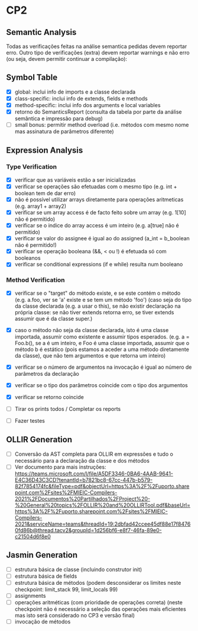 # CP2

## Semantic Analysis

Todas as verificações feitas na análise semantica pedidas devem reportar erro. Outro tipo de verificações (extra) devem reportar warnings e não erro (ou seja, devem permitir continuar a compilação):

## Symbol Table

- [x] global: inclui info de imports e a classe declarada
- [x] class-specific: inclui info de extends, fields e methods
- [x] method-specific: inclui info dos arguments e local variables
- [x] retorno do SemanticsReport (consulta da tabela por parte da análise semântica e impressão para debug)
- [ ] small bonus: permitir method overload (i.e. métodos com mesmo nome mas assinatura de parâmetros diferente)

## Expression Analysis

### Type Verification

- [x] verificar que as variáveis estão a ser inicializadas
- [x] verificar se operações são efetuadas com o mesmo tipo (e.g. int + boolean tem de dar erro)
- [x] não é possível utilizar arrays diretamente para operações aritmeticas (e.g. array1 + array2)
- [x] verificar se um array access é de facto feito sobre um array (e.g. 1[10] não é permitido)
- [x] verificar se o indice do array access é um inteiro (e.g. a[true] não é permitido)
- [x] verificar se valor do assignee é igual ao do assigned (a_int = b_boolean não é permitido!)
- [x] verificar se operação booleana (&&, < ou !) é efetuada só com booleanos
- [x] verificar se conditional expressions (if e while) resulta num booleano

### Method Verification

- [x] verificar se o "target" do método existe, e se este contém o método (e.g. a.foo, ver se 'a' existe e se tem um método 'foo')
(caso seja do tipo da classe declarada (e.g. a usar o this), se não existir declaração na própria classe: se não tiver extends retorna erro, se tiver extends assumir que é da classe super.)
- [x] caso o método não seja da classe declarada, isto é uma classe importada, assumir como existente e assumir tipos esperados. (e.g. a = Foo.b(), se a é um inteiro, e Foo é uma classe importada, assumir que o método b é estático (pois estamos a aceder a uma método diretamente da classe), que não tem argumentos e que retorna um inteiro)
- [x] verificar se o número de argumentos na invocação é igual ao número de parâmetros da declaração
- [x] verificar se o tipo dos parâmetros coincide com o tipo dos argumentos
- [x] verificar se retorno coincide

- [ ] Tirar os prints todos / Completar os reports
- [ ] Fazer testes

## OLLIR Generation

- [ ] Conversão da AST completa para OLLIR em expressões e tudo o necessário para a declaração da classe e dos métodos
- [ ] Ver documento para mais instruções: https://teams.microsoft.com/l/file/A5DF3346-0BA6-4AAB-9641-E4C36D43C3CD?tenantId=b7821bc8-67cc-447b-b579-82f7854174fc&fileType=pdf&objectUrl=https%3A%2F%2Fuporto.sharepoint.com%2Fsites%2FMIEIC-Compilers-2021%2FDocumentos%20Partilhados%2FProject%20-%20General%20topics%2FOLLIR%20and%20OLLIRTool.pdf&baseUrl=https%3A%2F%2Fuporto.sharepoint.com%2Fsites%2FMIEIC-Compilers-2021&serviceName=teams&threadId=19:2dbfad42ccee45df88e17f84760fd86b@thread.tacv2&groupId=1d256bf6-e8f7-46fa-89e0-c21504d6f8e0

## Jasmin Generation

- [ ] estrutura básica de classe (incluindo construtor init)
- [ ] estrutura básica de fields
- [ ] estrutura básica de métodos (podem desconsiderar os limites neste checkpoint: limit_stack 99, limit_locals 99)
- [ ] assignments
- [ ] operações aritméticas (com prioridade de operações correta) (neste checkpoint não é necessário a seleção das operações mais eficientes mas isto será considerado no CP3 e versão final)
- [ ] invocação de métodos
